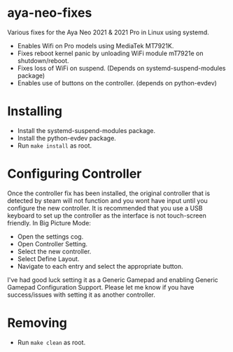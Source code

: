 # aya-neo-fixes
Various fixes for the Aya Neo 2021 &amp; 2021 Pro in Linux using systemd.

- Enables Wifi on Pro models using MediaTek MT7921K.
- Fixes reboot kernel panic by unloading WiFi module mT7921e on shutdown/reboot. 
- Fixes loss of WiFi on suspend. (Depends on systemd-suspend-modules package)
- Enables use of buttons on the controller. (depends on python-evdev)

# Installing
- Install the systemd-suspend-modules package.
- Install the python-evdev package.
- Run ```make install``` as root.

# Configuring Controller
Once the controller fix has been installed, the original controller that is detected by steam will not function and you wont have input until you configure the new controller. It is recommended that you use a USB keyboard to set up the controller as the interface is not touch-screen friendly.
In Big Picture Mode:
- Open the settings cog.
- Open Controller Setting.
- Select the new controller.
- Select Define Layout.
- Navigate to each entry and select the appropriate button.

I've had good luck setting it as a Generic Gamepad and enabling Generic Gamepad Configuration Support. Please let me know if you have success/issues with setting it as another controller.

# Removing
- Run ```make clean``` as root.
